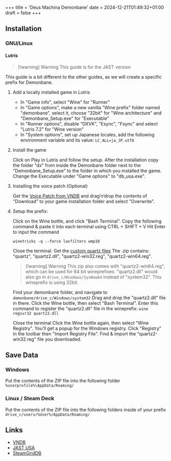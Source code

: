 +++
title = 'Deus Machina Demonbane'
date = 2024-12-21T01:49:32+01:00
draft = false
+++

## Installation

### GNU/Linux

#### Lutris

> [!warning] Warning
> This guide is for the JAST version

This guide is a bit different to the other guides, as we will create a specific prefix for Demonbane.

1. Add a locally installed game in Lutris
   * In "Game info", select "Wine" for "Runner"
   * In "Game options", make a new vanilla "Wine prefix" folder named "demonbane", select it, choose "32bit" for "Wine architecture" and "Demonbane_Setup.exe" for "Executable"
   * In "Runner options", disable "DXVK", "Esync", "Fsync" and select "Lutris 7.2" for "Wine version"
   * In "System options", set up Japanese locales, add the following environment variable and its value: `LC_ALL=ja_JP.utf8`

2. Install the game

   Click on Play in Lutris and follow the setup.
   After the installation copy the folder "dx" from inside the Demonbane folder next to the "Demonbane_Setup.exe" to the folder in which you installed the game.
   Change the Executable under "Game options" to "db_usa.exe".

3. Installing the voice patch (Optional)

   Get the [Voice Patch from VNDB](https://vndb.org/r76559) and drag’n’drop the contents of "Download" to your game installation folder and select "Overwrite".

4. Setup the prefix:

    Click on the Wine bottle, and click "Bash Terminal".
    Copy the following command & paste it into each terminal using CTRL + SHIFT + V
    Hit Enter to input the command
    
    ```
    winetricks -q --force lavfilters wmp10
    ```

    Close the terminal.
    Get the [custom quartz files](https://web.archive.org/web/20240126231520mp_/https://www.visualnovelwiki.org/tutorials/wineprefixes/quartz2.zip) The .zip contains: "quartz", "quartz2.dll", "quartz2-win32.reg", "quartz2-win64.reg".

    > [!warning] Warning
    > This zip also comes with "quartz2-win64.reg", which can be used for 64 bit wineprefixes. "quartz2.dll" would also go in `drive_c/Windows/SysWow64` instead of "system32". This wineprefix is using 32bit.

    Find your demonbane folder, and navigate to `demonbane/drive_c/Windows/system32`
    Drag and drop the "quartz2.dll" file in there.
    Click the Wine bottle, then select "Bash Terminal".
    Enter this command to register the "quartz2.dll" file in the wineprefix: `wine regsvr32 quartz2.dll`

    Close the terminal
    Click the Wine bottle again, then select "Wine Registry".
    You’ll get a popup for the Windows registry.
    Click "Registry" in the toolbar then "Import Registry File".
    Find & import the "quartz2-win32.reg" file you downloaded.

## Save Data

### Windows

Put the contents of the ZIP file into the following folder `%userprofile%\AppData/Roaming/`

### Linux / Steam Deck

Put the contents of the ZIP file into the following folders inside of your prefix `drive_c/users/%User%/AppData/Roaming/`

## Links

* [VNDB](https://vndb.org/v231)
* [JAST USA](https://jastusa.com/games/np001)
* [SteamGridDB](https://www.steamgriddb.com/game/21185)
